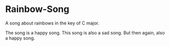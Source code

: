 # Rainbow-Song

A song about rainbows in the key of C major.

The song is a happy song.
This song is also a sad song.
But then again, also a happy song.
